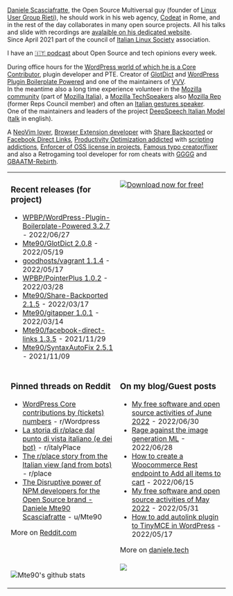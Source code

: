 [Daniele Scasciafratte](https://twitter.com/mte90net), the Open Source Multiversal guy (founder of [Linux User Group Rieti](https://lugrieti.linux.it/)), he should work in his web agency, [Codeat](https://github.com/CodeAtCode) in Rome, and in the rest of the day collaborates in many open source projects. All his talks and slide with recordings are [avalaible on his dedicated website](https://mte90.tech/).   
Since April 2021 part of the council of [Italian Linux Society](https://ils.org) association.

I have an [🇮🇹 podcast](https://daniele.tech/podcast/) about Open Source and tech opinions every week.

During office hours for the [WordPress world of which he is a Core Contributor](https://profiles.wordpress.org/mte90/), plugin developer and PTE. Creator of [GlotDict](https://github.com/Mte90/GlotDict) and [WordPress Plugin Boilerplate Powered](https://github.com/WPBP/) and one of the maintainers of [VVV](https://github.com/Varying-Vagrant-Vagrants).  
In the meantime also a long time experience volunteer in the [Mozilla community](https://mozillians.org/it/u/Mte90/) (part of [Mozilla Italia](https://github.com/MozillaItalia)), a [Mozilla TechSpeakers](https://wiki.mozilla.org/TechSpeakers) also [Mozilla Rep](https://reps.mozilla.org/u/mte90/) (former Reps Council member) and often an [Italian gestures speaker](http://mte90.tech).  
One of the maintainers and leaders of the project [DeepSpeech Italian Model](https://github.com/MozillaItalia/DeepSpeech-Italian-Model) ([talk](https://fosdem.org/2020/schedule/event/how_to_get_fun_with_teamwork/) in english).  

A [NeoVim lover](https://github.com/Mte90/dotfiles), [Browser Extension developer](https://github.com/Mte90/ExtStoreStats) with [Share Backported](https://github.com/Mte90/Share-Backported) or [Facebook Direct Links](https://github.com/Mte90/facebook-direct-links), [Productivity Optimization addicted](https://github.com/Mte90/pydal) with [scripting addictions](https://github.com/Mte90/My-Scripts), [Enforcer of OSS license in projects](https://github.com/Mte90/GH-License), [Famous typo creator/fixer](https://github.com/Mte90/SyntaxAutoFix) and also a Retrogaming tool developer for rom cheats with [GGGG](https://github.com/Mte90/Game-Genie-Good-Guy) and [GBAATM-Rebirth](https://github.com/Mte90/GBAATM-Rebirth).

<table><tr><td valign="top" style="width: 50%;">

### Recent releases (for project)
<!-- recent_releases starts -->
* [WPBP/WordPress-Plugin-Boilerplate-Powered 3.2.7](https://github.com/WPBP/WordPress-Plugin-Boilerplate-Powered/releases/tag/3.2.7) - 2022/06/27
* [Mte90/GlotDict 2.0.8](https://github.com/Mte90/GlotDict/releases/tag/v2.0.8) - 2022/05/19
* [goodhosts/vagrant 1.1.4](https://github.com/goodhosts/vagrant/releases/tag/1.1.4) - 2022/05/17
* [WPBP/PointerPlus 1.0.2](https://github.com/WPBP/PointerPlus/releases/tag/1.0.2) - 2022/03/28
* [Mte90/Share-Backported 2.1.5](https://github.com/Mte90/Share-Backported/releases/tag/v2.1.5) - 2022/03/17
* [Mte90/gitapper 1.0.1](https://github.com/Mte90/gitapper/releases/tag/1.0.1) - 2022/03/14
* [Mte90/facebook-direct-links 1.3.5](https://github.com/Mte90/facebook-direct-links/releases/tag/v1.3.5) - 2021/11/29
* [Mte90/SyntaxAutoFix 2.5.1](https://github.com/Mte90/SyntaxAutoFix/releases/tag/2.5.1) - 2021/11/09
<!-- recent_releases ends -->
</td><td valign="top" style="width: 50%;">

[![Download now for free!](https://daniele.tech/wp-content/uploads/2020/07/cover-300x279.png)](https://daniele.tech/2020/07/contribute-to-open-source-the-right-way-2nd-edition-download-the-free-open-book-now)

</td></tr>
<tr><td valign="top" style="width: 50%;">

### Pinned threads on Reddit
<!-- reddit_pinned starts -->
* [WordPress Core contributions by (tickets) numbers](https://daniele.tech/2022/04/wordpress-core-contributions-by-tickets-numbers/) - r/Wordpress
* [La storia di r/place dal punto di vista italiano (e dei bot)](https://daniele.tech/2022/04/la-storia-di-r-place-dal-punto-di-vista-italiano-e-dei-bot/) - r/italyPlace
* [The r/place story from the Italian view (and from bots)](https://daniele.tech/2022/04/the-r-place-story-from-the-italian-view-and-from-bots/) - r/place
* [The Disruptive power of NPM developers for the Open Source brand - Daniele Mte90 Scasciafratte](https://daniele.tech/2022/03/the-disruptive-power-of-npm-developers-for-the-open-source-brand/) - u/Mte90
<!-- reddit_pinned ends -->
More on [Reddit.com](https://www.reddit.com/user/Mte90)
</td><td valign="top" style="width: 50%;">

### On my blog/Guest posts
<!-- blog starts -->
* [My free software and open source activities of June 2022](https://daniele.tech/2022/06/my-free-software-and-open-source-activities-of-june-2022/) - 2022/06/30
* [Rage against the image generation ML](https://daniele.tech/2022/06/rage-against-the-image-generation-ml/) - 2022/06/28
* [How to create a Woocommerce Rest endpoint to Add all items to cart](https://daniele.tech/2022/06/how-to-create-a-woocommerce-rest-endpoint-to-add-all-items-to-cart/) - 2022/06/15
* [My free software and open source activities of May 2022](https://daniele.tech/2022/05/my-free-software-and-open-source-activities-of-may-2022/) - 2022/05/31
* [How to add autolink plugin to TinyMCE in WordPress](https://daniele.tech/2022/05/how-to-add-autolink-plugin-to-tinymce-in-wordpress/) - 2022/05/17
<!-- blog ends -->
More on [daniele.tech](https://daniele.tech/)
</td></tr>
<tr><td valign="top" style="width: 50%;">
  
![Mte90's github stats](https://github-readme-stats.vercel.app/api?username=mte90&show_icons=true)
  
</td><td valign="top" style="width: 50%;">
  <a href="https://daniele.tech/podcast"><img src="https://daniele.tech/wp-content/uploads/2020/12/Open_source1-300x300.png"></a>
</td></tr></table>

